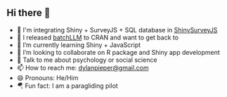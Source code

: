 ## Hi there 👋
- 🔎 I'm integrating Shiny + SurveyJS + SQL database in [ShinySurveyJS](https://github.com/dylanpieper/ShinySurveyJS)
- 🎉 I released [batchLLM](https://github.com/dylanpieper/batchLLM) to CRAN and want to get back to 
- 🌱 I’m currently learning Shiny + JavaScript
- 👯 I’m looking to collaborate on R package and Shiny app development
- 💬 Talk to me about psychology or social science
- 📫 How to reach me: dylanpieper@gmail.com
- 😄 Pronouns: He/Him
- 🪂 Fun fact: I am a paragliding pilot
